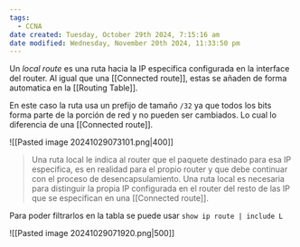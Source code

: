 ```yaml
---
tags:
  - CCNA
date created: Tuesday, October 29th 2024, 7:15:16 am
date modified: Wednesday, November 20th 2024, 11:33:50 pm
---
```

Un _local route_ es una ruta hacia la IP especifica configurada en la interface del router. Al igual que una [[Connected route]], estas se añaden de forma automatica en la [[Routing Table]]. 

En este caso la ruta usa un prefijo de tamaño `/32` ya que todos los bits forma parte de la porción de red y no pueden ser cambiados. Lo cual lo diferencia de una [[Connected route]]. 

![[Pasted image 20241029073101.png|400]]

>  Una ruta local le indica al router que el paquete destinado para esa IP especifica, es en realidad para el propio router y que debe continuar con el proceso de desencapsulamiento. Una ruta local es necesaria para distinguir la propia IP configurada en el router del resto de las IP que se especifican en una [[Connected route]]. 

Para poder filtrarlos en la tabla se puede usar `show ip route | include L`

![[Pasted image 20241029071920.png|500]]

